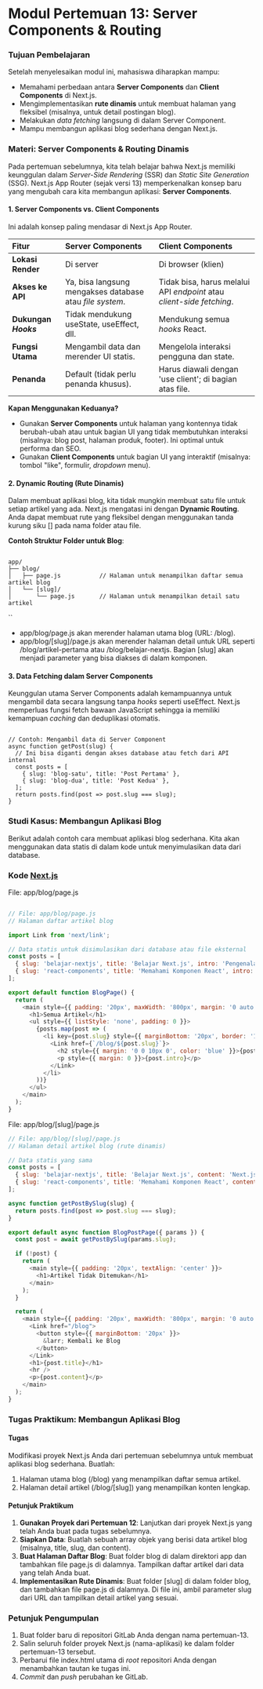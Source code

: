 # **Modul Pertemuan 13: Server Components & Routing**

### **Tujuan Pembelajaran**

Setelah menyelesaikan modul ini, mahasiswa diharapkan mampu:

* Memahami perbedaan antara **Server Components** dan **Client Components** di Next.js.  
* Mengimplementasikan **rute dinamis** untuk membuat halaman yang fleksibel (misalnya, untuk detail postingan blog).  
* Melakukan *data fetching* langsung di dalam Server Component.  
* Mampu membangun aplikasi blog sederhana dengan Next.js.

### **Materi: Server Components & Routing Dinamis**

Pada pertemuan sebelumnya, kita telah belajar bahwa Next.js memiliki keunggulan dalam *Server-Side Rendering* (SSR) dan *Static Site Generation* (SSG). Next.js App Router (sejak versi 13\) memperkenalkan konsep baru yang mengubah cara kita membangun aplikasi: **Server Components**.

#### **1\. Server Components vs. Client Components**

Ini adalah konsep paling mendasar di Next.js App Router.

| Fitur | Server Components | Client Components |
| :---- | :---- | :---- |
| **Lokasi Render** | Di server | Di browser (klien) |
| **Akses ke API** | Ya, bisa langsung mengakses database atau *file system*. | Tidak bisa, harus melalui API *endpoint* atau *client-side fetching*. |
| **Dukungan *Hooks*** | Tidak mendukung useState, useEffect, dll. | Mendukung semua *hooks* React. |
| **Fungsi Utama** | Mengambil data dan merender UI statis. | Mengelola interaksi pengguna dan state. |
| **Penanda** | Default (tidak perlu penanda khusus). | Harus diawali dengan 'use client'; di bagian atas file. |

**Kapan Menggunakan Keduanya?**

* Gunakan **Server Components** untuk halaman yang kontennya tidak berubah-ubah atau untuk bagian UI yang tidak membutuhkan interaksi (misalnya: blog post, halaman produk, footer). Ini optimal untuk performa dan SEO.  
* Gunakan **Client Components** untuk bagian UI yang interaktif (misalnya: tombol "like", formulir, *dropdown* menu).

#### **2\. Dynamic Routing (Rute Dinamis)**

Dalam membuat aplikasi blog, kita tidak mungkin membuat satu file untuk setiap artikel yang ada. Next.js mengatasi ini dengan **Dynamic Routing**. Anda dapat membuat rute yang fleksibel dengan menggunakan tanda kurung siku \[\] pada nama folder atau file.

**Contoh Struktur Folder untuk Blog**:

```

app/
├── blog/
│   ├── page.js           // Halaman untuk menampilkan daftar semua artikel blog
│   └── [slug]/
│       └── page.js       // Halaman untuk menampilkan detail satu artikel

```

\`\`

* app/blog/page.js akan merender halaman utama blog (URL: /blog).  
* app/blog/\[slug\]/page.js akan merender halaman detail untuk URL seperti /blog/artikel-pertama atau /blog/belajar-nextjs. Bagian \[slug\] akan menjadi parameter yang bisa diakses di dalam komponen.

#### **3\. Data Fetching dalam Server Components**

Keunggulan utama Server Components adalah kemampuannya untuk mengambil data secara langsung tanpa *hooks* seperti useEffect. Next.js memperluas fungsi fetch bawaan JavaScript sehingga ia memiliki kemampuan *caching* dan deduplikasi otomatis.

```

// Contoh: Mengambil data di Server Component
async function getPost(slug) {
  // Ini bisa diganti dengan akses database atau fetch dari API internal
  const posts = [
    { slug: 'blog-satu', title: 'Post Pertama' },
    { slug: 'blog-dua', title: 'Post Kedua' },
  ];
  return posts.find(post => post.slug === slug);
}

```

### **Studi Kasus: Membangun Aplikasi Blog**

Berikut adalah contoh cara membuat aplikasi blog sederhana. Kita akan menggunakan data statis di dalam kode untuk menyimulasikan data dari database.

### **Kode [Next.js](http://Next.js)**

File: app/blog/page.js

```javascript

// File: app/blog/page.js
// Halaman daftar artikel blog

import Link from 'next/link';

// Data statis untuk disimulasikan dari database atau file eksternal
const posts = [
  { slug: 'belajar-nextjs', title: 'Belajar Next.js', intro: 'Pengenalan dasar Next.js untuk pemula.' },
  { slug: 'react-components', title: 'Memahami Komponen React', intro: 'Mengenal Server dan Client Components.' },
];

export default function BlogPage() {
  return (
    <main style={{ padding: '20px', maxWidth: '800px', margin: '0 auto' }}>
      <h1>Semua Artikel</h1>
      <ul style={{ listStyle: 'none', padding: 0 }}>
        {posts.map(post => (
          <li key={post.slug} style={{ marginBottom: '20px', border: '1px solid #ccc', padding: '15px', borderRadius: '8px' }}>
            <Link href={`/blog/${post.slug}`}>
              <h2 style={{ margin: '0 0 10px 0', color: 'blue' }}>{post.title}</h2>
              <p style={{ margin: 0 }}>{post.intro}</p>
            </Link>
          </li>
        ))}
      </ul>
    </main>
  );
}
```

File: app/blog/\[slug\]/page.js

```javascript
// File: app/blog/[slug]/page.js
// Halaman detail artikel blog (rute dinamis)

// Data statis yang sama
const posts = [
  { slug: 'belajar-nextjs', title: 'Belajar Next.js', content: 'Next.js adalah framework React yang powerful. Pelajari cara menggunakannya...' },
  { slug: 'react-components', title: 'Memahami Komponen React', content: 'Komponen adalah blok pembangun UI Anda. Ketahui perbedaannya...' },
];

async function getPostBySlug(slug) {
  return posts.find(post => post.slug === slug);
}

export default async function BlogPostPage({ params }) {
  const post = await getPostBySlug(params.slug);

  if (!post) {
    return (
      <main style={{ padding: '20px', textAlign: 'center' }}>
        <h1>Artikel Tidak Ditemukan</h1>
      </main>
    );
  }

  return (
    <main style={{ padding: '20px', maxWidth: '800px', margin: '0 auto' }}>
      <Link href="/blog">
        <button style={{ marginBottom: '20px' }}>
          &larr; Kembali ke Blog
        </button>
      </Link>
      <h1>{post.title}</h1>
      <hr />
      <p>{post.content}</p>
    </main>
  );
}
```

### **Tugas Praktikum: Membangun Aplikasi Blog**

#### **Tugas**

Modifikasi proyek Next.js Anda dari pertemuan sebelumnya untuk membuat aplikasi blog sederhana. Buatlah:

1. Halaman utama blog (/blog) yang menampilkan daftar semua artikel.  
2. Halaman detail artikel (/blog/\[slug\]) yang menampilkan konten lengkap.

#### **Petunjuk Praktikum**

1. **Gunakan Proyek dari Pertemuan 12**: Lanjutkan dari proyek Next.js yang telah Anda buat pada tugas sebelumnya.  
2. **Siapkan Data**: Buatlah sebuah array objek yang berisi data artikel blog (misalnya, title, slug, dan content).  
3. **Buat Halaman Daftar Blog**: Buat folder blog di dalam direktori app dan tambahkan file page.js di dalamnya. Tampilkan daftar artikel dari data yang telah Anda buat.  
4. **Implementasikan Rute Dinamis**: Buat folder \[slug\] di dalam folder blog, dan tambahkan file page.js di dalamnya. Di file ini, ambil parameter slug dari URL dan tampilkan detail artikel yang sesuai.

### **Petunjuk Pengumpulan**

1. Buat folder baru di repositori GitLab Anda dengan nama pertemuan-13.  
2. Salin seluruh folder proyek Next.js (nama-aplikasi) ke dalam folder pertemuan-13 tersebut.  
3. Perbarui file index.html utama di *root* repositori Anda dengan menambahkan tautan ke tugas ini.  
4. *Commit* dan *push* perubahan ke GitLab.

